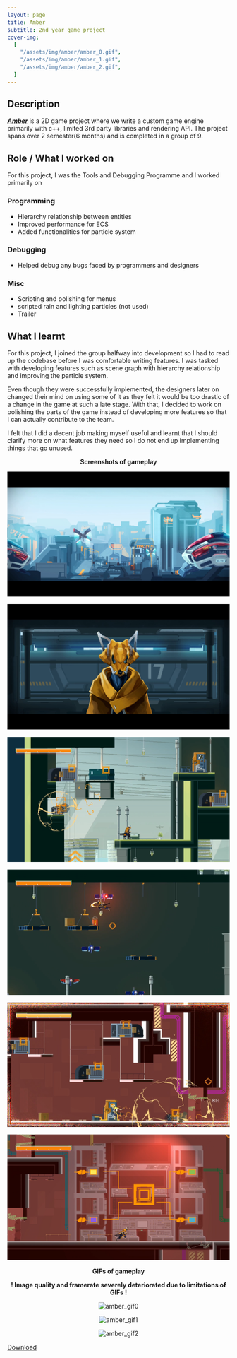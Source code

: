 ```yaml
---
layout: page
title: Amber
subtitle: 2nd year game project
cover-img:
  [
    "/assets/img/amber/amber_0.gif",
    "/assets/img/amber/amber_1.gif",
    "/assets/img/amber/amber_2.gif",
  ]
---
```


## Description

***[Amber](https://games.digipen.edu/games/amber)*** is a 2D game project where we write a custom game engine primarily with c++, limited 3rd party libraries and rendering API. The project spans over 2 semester(6 months) and is completed in a group of 9.

## Role / What I worked on
For this project, I was the Tools and Debugging Programme and I worked primarily on

### Programming
 - Hierarchy relationship between entities
 - Improved performance for ECS 
 - Added functionalities for particle system

### Debugging
 - Helped debug any bugs faced by programmers and designers

### Misc
 - Scripting and polishing for menus
 - scripted rain and lighting particles (not used)
 - Trailer

## What I learnt

For this project, I joined the group halfway into development so I had to read up the codebase before I was comfortable writing features. I was tasked with developing features such as scene graph with hierarchy relationship and improving the particle system.

Even though they were successfully implemented, the designers later on changed their mind on using some of it as they felt it would be too drastic of a change in the game at such a late stage. With that, I decided to work on polishing the parts of the game instead of developing more features so that I can actually contribute to the team.

I felt that I did a decent job making myself useful and learnt that I should clarify more on what features they need so I do not end up implementing things that go unused.

<p align = "center">
 <b>Screenshots of gameplay</b>
</p>
<p align = "center">
  <img src = "/assets/img/amber/amber_0.PNG" alt = "amber_png0" />
</p>
<p align = "center">
  <img src = "/assets/img/amber/amber_1.PNG" alt = "amber_png1" />
</p>
<p align = "center">
  <img src = "/assets/img/amber/amber_2.PNG" alt = "amber_png2" />
</p>
<p align = "center">
  <img src = "/assets/img/amber/amber_3.PNG" alt = "amber_png3" />
</p>
<p align = "center">
  <img src = "/assets/img/amber/amber_4.PNG" alt = "amber_png4" />
</p>
<p align = "center">
  <img src = "/assets/img/amber/amber_5.PNG" alt = "amber_png5" />
</p>

<p align = "center">
 <b>GIFs of gameplay</b>
</p>
<p align = "center">
 <b>! Image quality and framerate severely deteriorated due to limitations of GIFs !</b>
</p>
<p align = "center">
  <img src = "/assets/img/amber/amber_0.gif" alt = "amber_gif0" />
</p>
<p align = "center">
  <img src = "/assets/img/amber/amber_1.gif" alt = "amber_gif1" />
</p>
<p align = "center">
  <img src = "/assets/img/amber/amber_2.gif" alt = "amber_gif2" />
</p>

[Download](https://games.digipen.edu/games/amber)
